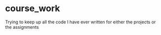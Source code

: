 # course_work
Trying to keep up all the code I have ever written for either the projects or the assignments
